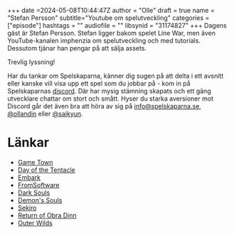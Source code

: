 +++
date =2024-05-08T10:44:47Z
author = "Olle"
draft = true 
name = "Stefan Persson"
subtitle="Youtube om spelutveckling"
categories = ["episode"]
hashtags = ""
audiofile = ""
libsynid = "31174827"
+++
Dagens gäst är Stefan Persson. Stefan ligger bakom spelet Line War, men även YouTube-kanalen imphenzia om spelutveckling och med tutorials. Dessutom tjänar han pengar på att sälja assets. 

Trevlig lyssning!

Har du tankar om Spelskaparna, känner dig sugen på att delta i ett avsnitt eller kanske vill visa upp ett spel som du jobbar på - kom in på Spelskaparnas [discord](https://discord.gg/hBHEXss). Där har mysig stämning skapats och ett gäng utvecklare chattar om stort och smått. Hyser du starka aversioner mot Discord går det även bra att höra av sig på info@spelskaparna.se, [@ollandin](https://twitter.com/ollelandin) eller [@saikyun](https://twitter.com/Saikyun).

# Länkar
* [Game Town](https://www.gametown.se/)
* [Day of the Tentacle](https://en.wikipedia.org/wiki/Day_of_the_Tentacle)
* [Embark](https://www.embark-studios.com/)
* [FromSoftware](https://www.fromsoftware.jp/ww/)
* [Dark Souls](https://en.wikipedia.org/wiki/Dark_Souls)
* [Demon's Souls](https://en.wikipedia.org/wiki/Demon%27s_Souls)
* [Sekiro](https://en.wikipedia.org/wiki/Sekiro:_Shadows_Die_Twice)
* [Return of Obra Dinn](https://en.wikipedia.org/wiki/Return_of_the_Obra_Dinn)
* [Outer Wilds](https://en.wikipedia.org/wiki/Outer_Wilds)
